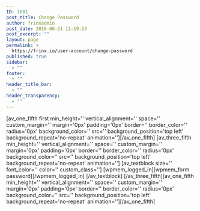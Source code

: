 ```yaml
---
ID: 1681
post_title: Change Password
author: frinxadmin
post_date: 2016-06-21 11:19:23
post_excerpt: ""
layout: page
permalink: >
  https://frinx.io/user-account/change-password
published: true
sidebar:
  - ""
footer:
  - ""
header_title_bar:
  - ""
header_transparency:
  - ""
---
```

[av_one_fifth first min_height='' vertical_alignment='' space='' custom_margin='' margin='0px' padding='0px' border='' border_color='' radius='0px' background_color='' src='' background_position='top left' background_repeat='no-repeat' animation=''][/av_one_fifth] [av_three_fifth min_height='' vertical_alignment='' space='' custom_margin='' margin='0px' padding='0px' border='' border_color='' radius='0px' background_color='' src='' background_position='top left' background_repeat='no-repeat' animation=''] [av_textblock size='' font_color='' color='' custom_class=''] [wpmem_logged_in][wpmem_form password][/wpmem_logged_in] [/av_textblock] [/av_three_fifth][av_one_fifth min_height='' vertical_alignment='' space='' custom_margin='' margin='0px' padding='0px' border='' border_color='' radius='0px' background_color='' src='' background_position='top left' background_repeat='no-repeat' animation=''][/av_one_fifth]